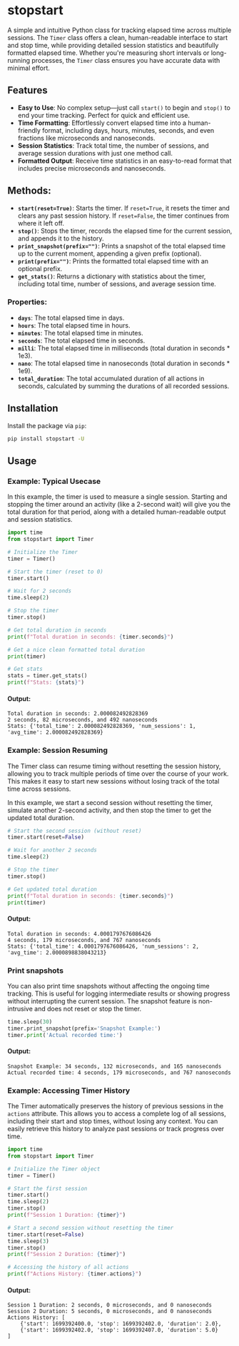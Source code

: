 # stopstart

A simple and intuitive Python class for tracking elapsed time across multiple sessions. The `Timer` class offers a clean, human-readable interface to start and stop time, while providing detailed session statistics and beautifully formatted elapsed time. Whether you're measuring short intervals or long-running processes, the `Timer` class ensures you have accurate data with minimal effort.

## Features

- **Easy to Use**: No complex setup—just call `start()` to begin and `stop()` to end your time tracking. Perfect for quick and efficient use.
- **Time Formatting**: Effortlessly convert elapsed time into a human-friendly format, including days, hours, minutes, seconds, and even fractions like microseconds and nanoseconds.
- **Session Statistics**: Track total time, the number of sessions, and average session durations with just one method call.
- **Formatted Output**: Receive time statistics in an easy-to-read format that includes precise microseconds and nanoseconds.


## Methods:
- **`start(reset=True)`**: Starts the timer. If `reset=True`, it resets the timer and clears any past session history. If `reset=False`, the timer continues from where it left off.
- **`stop()`**: Stops the timer, records the elapsed time for the current session, and appends it to the history.
- **`print_snapshot(prefix="")`**: Prints a snapshot of the total elapsed time up to the current moment, appending a given prefix (optional).
- **`print(prefix="")`**: Prints the formatted total elapsed time with an optional prefix.
- **`get_stats()`**: Returns a dictionary with statistics about the timer, including total time, number of sessions, and average session time.


### Properties:
- **`days`**: The total elapsed time in days.
- **`hours`**: The total elapsed time in hours.
- **`minutes`**: The total elapsed time in minutes.
- **`seconds`**: The total elapsed time in seconds.
- **`milli`**: The total elapsed time in milliseconds (total duration in seconds * 1e3).
- **`nano`**: The total elapsed time in nanoseconds (total duration in seconds * 1e9).
- **`total_duration`**: The total accumulated duration of all actions in seconds, calculated by summing the durations of all recorded sessions.


## Installation

Install the package via `pip`:

```bash
pip install stopstart -U
```
## Usage
### Example: Typical Usecase
In this example, the timer is used to measure a single session. Starting and stopping the timer around an activity (like a 2-second wait) will give you the total duration for that period, along with a detailed human-readable output and session statistics.
```python
import time
from stopstart import Timer

# Initialize the Timer
timer = Timer()

# Start the timer (reset to 0)
timer.start()

# Wait for 2 seconds
time.sleep(2)

# Stop the timer
timer.stop()

# Get total duration in seconds
print(f"Total duration in seconds: {timer.seconds}")

# Get a nice clean formatted total duration
print(timer)

# Get stats
stats = timer.get_stats()
print(f"Stats: {stats}")
```
#### Output:
```
Total duration in seconds: 2.000082492828369  
2 seconds, 82 microseconds, and 492 nanoseconds  
Stats: {'total_time': 2.000082492828369, 'num_sessions': 1, 'avg_time': 2.000082492828369}
```
### Example: Session Resuming
The Timer class can resume timing without resetting the session history, allowing you to track multiple periods of time over the course of your work. This makes it easy to start new sessions without losing track of the total time across sessions.

In this example, we start a second session without resetting the timer, simulate another 2-second activity, and then stop the timer to get the updated total duration.
```python
# Start the second session (without reset)
timer.start(reset=False)

# Wait for another 2 seconds
time.sleep(2)

# Stop the timer
timer.stop()

# Get updated total duration
print(f"Total duration in seconds: {timer.seconds}")
print(timer)
```
#### Output:
```
Total duration in seconds: 4.0001797676086426
4 seconds, 179 microseconds, and 767 nanoseconds
Stats: {'total_time': 4.0001797676086426, 'num_sessions': 2, 'avg_time': 2.0000898838043213}
```
### Print snapshots
You can also print time snapshots without affecting the ongoing time tracking. This is useful for logging intermediate results or showing progress without interrupting the current session. The snapshot feature is non-intrusive and does not reset or stop the timer.
```python
time.sleep(30)
timer.print_snapshot(prefix='Snapshot Example:')
timer.print('Actual recorded time:')
```
#### Output:

```
Snapshot Example: 34 seconds, 132 microseconds, and 165 nanoseconds
Actual recorded time: 4 seconds, 179 microseconds, and 767 nanoseconds
```

### Example: Accessing Timer History
The Timer automatically preserves the history of previous sessions in the `actions` attribute. This allows you to access a complete log of all sessions, including their start and stop times, without losing any context. You can easily retrieve this history to analyze past sessions or track progress over time.
```python
import time
from stopstart import Timer

# Initialize the Timer object
timer = Timer()

# Start the first session
timer.start()
time.sleep(2)
timer.stop()
print(f"Session 1 Duration: {timer}")

# Start a second session without resetting the timer
timer.start(reset=False)
time.sleep(3)
timer.stop()
print(f"Session 2 Duration: {timer}")

# Accessing the history of all actions
print(f"Actions History: {timer.actions}")
```
#### Output:

```
Session 1 Duration: 2 seconds, 0 microseconds, and 0 nanoseconds  
Session 2 Duration: 5 seconds, 0 microseconds, and 0 nanoseconds  
Actions History: [
    {'start': 1699392400.0, 'stop': 1699392402.0, 'duration': 2.0}, 
    {'start': 1699392402.0, 'stop': 1699392407.0, 'duration': 5.0}
]
```

